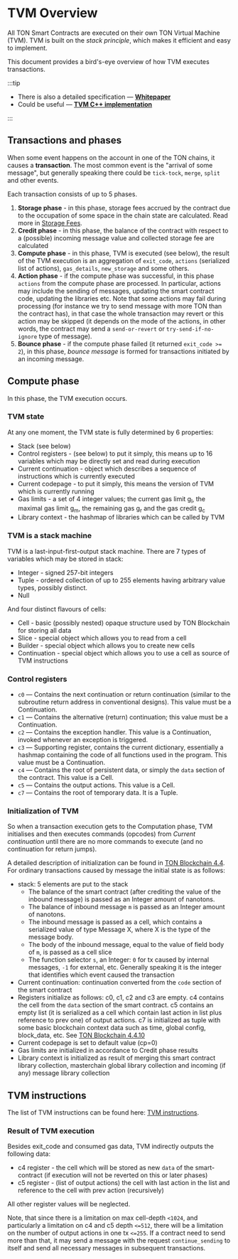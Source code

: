 # TVM Overview



All TON Smart Contracts are executed on their own TON Virtual Machine (TVM). TVM is built on the _stack principle_, which makes it efficient and easy to implement.

This document provides a bird's-eye overview of how TVM executes transactions.

:::tip

* There is also a detailed specification — [**Whitepaper**](https://ton.org/tvm.pdf)
* Could be useful — [**TVM C++ implementation**](https://github.com/ton-blockchain/ton/tree/master/crypto/vm)

:::

## Transactions and phases
When some event happens on the account in one of the TON chains, it causes a **transaction**.  The most common event is the "arrival of some message", but generally speaking there could be `tick-tock`, `merge`, `split` and other events.

Each transaction consists of up to 5 phases.
1. **Storage phase** - in this phase, storage fees accrued by the contract due to the occupation of some space in the chain state are calculated. Read more in [Storage Fees](/develop/smart-contracts/fees#storage-fee).
2. **Credit phase** - in this phase, the balance of the contract with respect to a (possible) incoming message value and collected storage fee are calculated
3. **Compute phase** - in this phase, TVM is executed (see below), the result of the TVM execution is an aggregation of `exit_code`, `actions` (serialized list of actions), `gas_details`, `new_storage` and some others.
4. **Action phase** - if the compute phase was successful, in this phase `actions` from the compute phase are processed. In particular, actions may include the sending of messages, updating the smart contract code, updating the libraries etc. Note that some actions may fail during processing (for instance we try to send message with more TON than the contract has), in that case the whole transaction may revert or this action may be skipped (it depends on the mode of the actions, in other words, the contract may send a `send-or-revert` or  `try-send-if-no-ignore` type of message).
5. **Bounce phase** - if the compute phase failed (it returned `exit_code >= 2`), in this phase, _bounce message_ is formed for transactions initiated by an incoming message.

## Compute phase
In this phase, the TVM execution occurs.

### TVM state
At any one moment, the TVM state is fully determined by 6 properties:
* Stack (see below)
* Control registers - (see below) to put it simply, this means up to 16 variables which may be directly set and read during execution
* Current continuation - object which describes a sequence of instructions which is currently executed
* Current codepage - to put it simply, this means the version of TVM which is currently running
* Gas limits - a set of 4 integer values; the current gas limit g<sub>l</sub>, the maximal gas limit g<sub>m</sub>, the remaining gas g<sub>r</sub> and the gas credit g<sub>c</sub>
* Library context - the hashmap of libraries which can be called by TVM 

### TVM is a stack machine
TVM is a last-input-first-output stack machine. There are 7 types of variables which may be stored in stack:
* Integer - signed 257-bit integers
* Tuple - ordered collection of up to 255 elements having arbitrary value types, possibly distinct.
* Null

And four distinct flavours of cells:
* Cell - basic (possibly nested) opaque structure used by TON Blockchain for storing all data
* Slice - special object which allows you to read from a cell
* Builder - special object which allows you to create new cells
* Continuation - special object which allows you to use a cell as source of TVM instructions

### Control registers
* `c0` — Contains the next continuation or return continuation (similar to the subroutine return address in conventional designs). This value must be a Continuation.
* `c1` — Contains the alternative (return) continuation; this value must be a Continuation. 
* `c2` — Contains the exception handler. This value is a Continuation, invoked whenever an exception is triggered.
* `c3` — Supporting register, contains the current dictionary, essentially a hashmap containing the code of all functions used in the program. This value must be a Continuation. 
* `c4` — Contains the root of persistent data, or simply the `data` section of the contract. This value is a Cell.
* `c5` — Contains the output actions. This value is a Cell.
* `c7` — Contains the root of temporary data. It is a Tuple.

### Initialization of TVM
So when a transaction execution gets to the Computation phase, TVM initialises and then executes commands (opcodes) from _Current continuation_ until there are no more commands to execute (and no continuation for return jumps).

A detailed description of initialization can be found in [TON Blockchain 4.4](https://ton.org/tblkch.pdf).
For ordinary transactions caused by message the initial state is as follows:
* stack: 5 elements are put to the stack
    * The balance of the smart contract (after crediting the value of the inbound message) is passed as an Integer amount of nanotons.
    * The balance of inbound message `m` is passed as an Integer amount of nanotons.
    * The inbound message is passed as a cell, which contains a serialized value of type Message X, where X is the type of the message body.
    * The body of the inbound message, equal to the value of field body of `m`, is passed as a cell slice
    * The function selector `s`, an Integer: `0` for tx caused by internal messages, `-1` for external, etc. Generally speaking it is the integer that identifies which event caused the transaction
 * Current continuation: continuation converted from the `code` section of the smart contract
 * Registers initialize as follows: c0, c1, c2 and c3 are empty. c4 contains the cell from the `data` section of the smart contract. c5 contains an empty list (it is serialized as a cell which contain last action in list plus reference to prev one) of output actions. c7 is initialized as tuple with some basic blockchain context data such as time, global config, block_data, etc. See [TON Blockchain 4.4.10](https://ton.org/tblkch.pdf)
 * Current codepage is set to default value (cp=0)
 * Gas limits are initialized in accordance to Credit phase results
 * Library context is initialized as result of merging this smart contract library collection, masterchain global library collection and incoming (if any) message library collection

## TVM instructions

The list of TVM instructions can be found here: [TVM instructions](/learn/tvm-instructions/instructions).

### Result of TVM execution
Besides exit_code and consumed gas data, TVM indirectly outputs the following data:
* c4 register - the cell which will be stored as new `data` of the smart-contract (if execution will not be reverted on this or later phases)
* c5 register - (list of output actions) the cell with last action in the list and reference to the cell with prev action (recursively)

All other register values will be neglected.

Note, that since there is a limitation on max cell-depth `<1024`, and particularly a limitation on c4 and c5 depth `<=512`, there will be a limitation on the number of output actions in one tx `<=255`. If a contract need to send more than that, it may send a message with the request `continue_sending` to itself and send all necessary messages in subsequent transactions.
